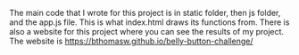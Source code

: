 The main code that I wrote for this project is in static folder, then js folder, and the app.js file. This is what index.html draws its functions from. There is also a website for this project where you can see the results of my project. The website is https://bthomasw.github.io/belly-button-challenge/
